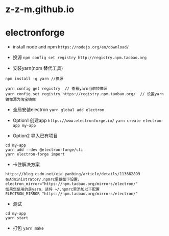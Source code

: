 # z-z-m.github.io

# electronforge
- install node and npm
`https://nodejs.org/en/download/`

- 换源
`npm config set registry http://registry.npm.taobao.org`

- 安装yarn(npm 替代工具)
```
npm install -g yarn //换源

yarn config get registry  // 查看yarn当前镜像源
yarn config set registry https://registry.npm.taobao.org/  // 设置yarn镜像源为淘宝镜像

```

- 全局安装electron
`yarn global add electron`

- Option1 创建app
`https://www.electronforge.io/`
`yarn create electron-app my-app`

- Option2 导入已有项目
```
cd my-app
yarn add --dev @electron-forge/cli
yarn electron-forge import
```

- 卡住解决方案
```
https://blog.csdn.net/xia_yanbing/article/details/113662899
在Administrator/.npmrc里做如下设置，
electron_mirror="https://npm.taobao.org/mirrors/electron/"
如果您使用的是yarn，请将 ~/.npmrc里添加以下配置
ELECTRON_MIRROR "https://npm.taobao.org/mirrors/electron/"
```

- 测试
```
cd my-app
yarn start
```

- 打包
`yarn make`